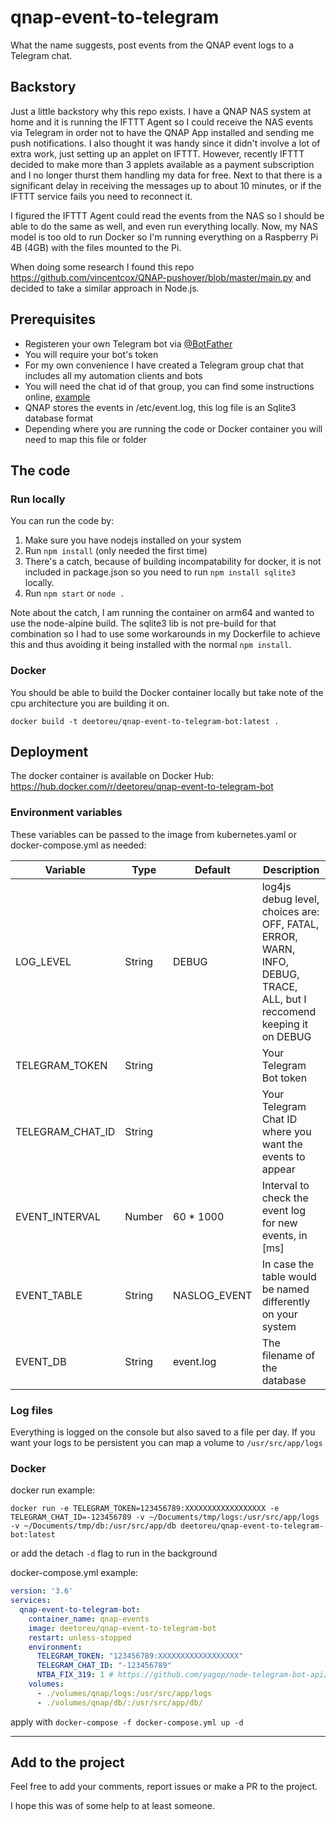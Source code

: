 # qnap-event-to-telegram
What the name suggests, post events from the QNAP event logs to a Telegram chat.

## Backstory
Just a little backstory why this repo exists. I have a QNAP NAS system at home and it is running the IFTTT Agent so I could receive the NAS events via Telegram in order not to have the QNAP App installed and sending me push notifications. I also thought it was handy since it didn't involve a lot of extra work, just setting up an applet on IFTTT.
However, recently IFTTT decided to make more than 3 applets available as a payment subscription and I no longer thurst them handling my data for free. Next to that there is a significant delay in receiving the messages up to about 10 minutes, or if the IFTTT service fails you need to reconnect it.

I figured the IFTTT Agent could read the events from the NAS so I should be able to do the same as well, and even run everything locally. Now, my NAS model is too old to run Docker so I'm running everything on a Raspberry Pi 4B (4GB) with the files mounted to the Pi.

When doing some research I found this repo https://github.com/vincentcox/QNAP-pushover/blob/master/main.py and decided to take a similar approach in Node.js.

## Prerequisites
* Registeren your own Telegram bot via [@BotFather](https://core.telegram.org/bots#6-botfather)
* You will require your bot's token
* For my own convenience I have created a Telegram group chat that includes all my automation clients and bots
* You will need the chat id of that group, you can find some instructions online, [example](https://stackoverflow.com/questions/32423837/telegram-bot-how-to-get-a-group-chat-id)
* QNAP stores the events in /etc/event.log, this log file is an Sqlite3 database format
* Depending where you are running the code or Docker container you will need to map this file or folder

## The code
### Run locally
You can run the code by:
1. Make sure you have nodejs installed on your system
2. Run `npm install` (only needed the first time)
3. There's a catch, because of building incompatability for docker, it is not included in package.json so you need to run `npm install sqlite3` locally.
4. Run `npm start` or `node .`

Note about the catch, I am running the container on arm64 and wanted to use the node-alpine build. The sqlite3 lib is not pre-build for that combination so I had to use some workarounds in my Dockerfile to achieve this and thus avoiding it being installed with the normal `npm install`.

### Docker
You should be able to build the Docker container locally but take note of the cpu architecture you are building it on.
```
docker build -t deetoreu/qnap-event-to-telegram-bot:latest .
```

## Deployment
The docker container is available on Docker Hub: https://hub.docker.com/r/deetoreu/qnap-event-to-telegram-bot

### Environment variables
These variables can be passed to the image from kubernetes.yaml or docker-compose.yml as needed:

Variable | Type | Default | Description |
-------- | ---- | ------- | ----------- |
LOG_LEVEL | String | DEBUG | log4js debug level, choices are: OFF, FATAL, ERROR, WARN, INFO, DEBUG, TRACE, ALL, but I reccomend keeping it on DEBUG
TELEGRAM_TOKEN | String |  | Your Telegram Bot token
TELEGRAM_CHAT_ID | String |  | Your Telegram Chat ID where you want the events to appear
EVENT_INTERVAL | Number | 60 * 1000 | Interval to check the event log for new events, in [ms]
EVENT_TABLE | String | NASLOG_EVENT | In case the table would be named differently on your system
EVENT_DB | String | event.log | The filename of the database

### Log files
Everything is logged on the console but also saved to a file per day.
If you want your logs to be persistent you can map a volume to `/usr/src/app/logs`

### Docker
docker run example:
```
docker run -e TELEGRAM_TOKEN=123456789:XXXXXXXXXXXXXXXXXX -e TELEGRAM_CHAT_ID=-123456789 -v ~/Documents/tmp/logs:/usr/src/app/logs -v ~/Documents/tmp/db:/usr/src/app/db deetoreu/qnap-event-to-telegram-bot:latest
```
or add the detach `-d` flag to run in the background

docker-compose.yml example:
```yaml
version: '3.6'
services:
  qnap-event-to-telegram-bot:
    container_name: qnap-events
    image: deetoreu/qnap-event-to-telegram-bot
    restart: unless-stopped
    environment:
      TELEGRAM_TOKEN: "123456789:XXXXXXXXXXXXXXXXXX"
      TELEGRAM_CHAT_ID: "-123456789"
      NTBA_FIX_319: 1 # https://github.com/yagop/node-telegram-bot-api/issues/484
    volumes:
      - ./volumes/qnap/logs:/usr/src/app/logs
      - ./volumes/qnap/db/:/usr/src/app/db/
```
apply with `docker-compose -f docker-compose.yml up -d`

---

## Add to the project
Feel free to add your comments, report issues or make a PR to the project.

I hope this was of some help to at least someone.
